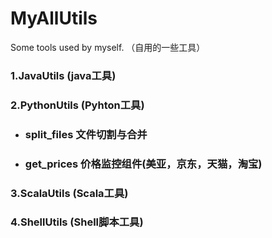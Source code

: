 # MyAllUtils
Some tools used by myself. （自用的一些工具）



### 1.JavaUtils  (java工具)

### 2.PythonUtils	(Pyhton工具)

- ### split_files  文件切割与合并

- ### get_prices    价格监控组件(美亚，京东，天猫，淘宝)

### 3.ScalaUtils	(Scala工具)

### 4.ShellUtils	(Shell脚本工具)

